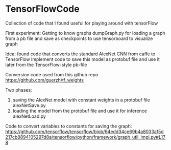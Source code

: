 # TensorFlowCode
Collection of code that I found useful for playing around with tensorFlow

First experiment: Getting to know graphs 
dumpGraph.py for loading a graph from a pb file and save as checkpoints to use tensorboard to visualize graph

Idea: found code that converts the standard AlexNet CNN from caffe to TensorFlow
Implement code to save this model as protobuf file and use it later from the TensorFlow-style pb-file

Conversion code used from this github repo 
https://github.com/guerzh/tf_weights

Two phases: 
1) saving the AlexNet model with constant weights in a protobuf file
alexNetSave.py
2) loading the model from the protobuf file and use it for inference
alexNetLoad.py

Code to convert variables to constants for saving the graph:
https://github.com/tensorflow/tensorflow/blob/64edd34ce69b4a8033af5d217cb8894105297d8a/tensorflow/python/framework/graph_util_impl.py#L178
